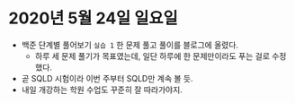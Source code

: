 # 2020년 5월 24일 일요일 
- 백준 단계별 풀어보기 `실습 1` 한 문제 풀고 풀이를 블로그에 올렸다. 
	- 하루 세 문제 풀기가 목표였는데, 일단 하루에 한 문제만이라도 푸는 걸로 수정했다.
- 곧 SQLD 시험이라 이번 주부터 SQLD만 계속 볼 듯. 
- 내일 개강하는 학원 수업도 꾸준히 잘 따라가야지. 
